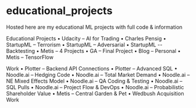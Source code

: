 # educational_projects
 Hosted here are my educational ML projects with full code & information

Educational Projects
•	Udacity – AI for Trading
•	Charles Pensig
•	StartupML – Terrorism
•	StartupML – Adversarial
•	StartupML -- Backtesting
•	Metis – 4 Projects
•	GA – Final Project
•	Blog – Personal
•	Metis – TensorFlow

Work
•	Plotter – Backend API Connections
•	Plotter – Advanced SQL
•	Noodle.ai – Hedging Code
•	Noodle.ai – Total Market Demand 
•	Noodle.ai – NE Mixed Effects Model
•	Noodle.ai – QA Coding & Testing 
•	Noodle.ai – SQL Pulls
•	Noodle.ai – Project Flow & DevOps
•	Noodle.ai – Probabilistic Shareholder Value
•	Metis – Central Garden & Pet
•	Wedbush Acquisition Work
